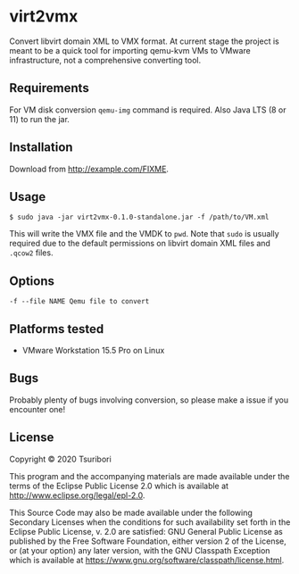 # virt2vmx

Convert libvirt domain XML to VMX format. At current stage the project is meant to be a quick tool
for importing qemu-kvm VMs to VMware infrastructure, not a comprehensive converting tool.

## Requirements

For VM disk conversion `qemu-img` command is required. Also Java LTS (8 or 11) to run the jar.

## Installation

Download from http://example.com/FIXME.

## Usage

    $ sudo java -jar virt2vmx-0.1.0-standalone.jar -f /path/to/VM.xml
    
This will write the VMX file and the VMDK to `pwd`. Note that `sudo` is usually required due to the
default permissions on libvirt domain XML files and `.qcow2` files. 

## Options

```
-f --file NAME Qemu file to convert
```

## Platforms tested

* VMware Workstation 15.5 Pro on Linux

## Bugs

Probably plenty of bugs involving conversion, so please make a issue if you encounter one!

## License

Copyright © 2020 Tsuribori

This program and the accompanying materials are made available under the
terms of the Eclipse Public License 2.0 which is available at
http://www.eclipse.org/legal/epl-2.0.

This Source Code may also be made available under the following Secondary
Licenses when the conditions for such availability set forth in the Eclipse
Public License, v. 2.0 are satisfied: GNU General Public License as published by
the Free Software Foundation, either version 2 of the License, or (at your
option) any later version, with the GNU Classpath Exception which is available
at https://www.gnu.org/software/classpath/license.html.
